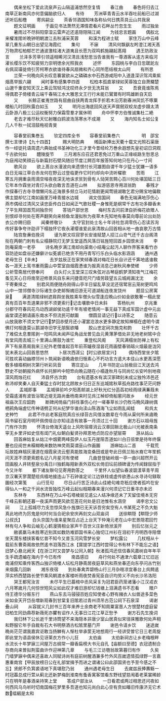 <!-- { "loadSidebar": true } -->
　　偶来坐松下爱此流泉声云山隔遥浦悠然空复情
　　春江曲
　　春色将归去江南草正新南风亦何意偏脑欲归人
　　有待
　　芳洲草青青云水半吞吐前船已过湖还听后船橹
　　寄呉嗣业
　　茶香邻酒国知味各称仙何日携茶具云山共我泉
　　题文征明画
　　于画见书法萧然无滞情君看片石畔丛竹忽生生
　　雨过独坐
　　暑雨过不尽斜阳穿湿云雷声近还逺隠隠隔江闻
　　为钱忠言题画
　　偶舣北来櫂淮隂听晩钟明朝渡江去秋浦采芙蓉
　　和溪为程进士赋
　　家住万山中云峰翠几重东山朝日出望见海霞红
　　集句
　　不寐
　　清风何飘飖左盻澄江湘天髙万物肃松柏郁芒芒通波激柱渚大道夷且长愿为双鸣鹤施翮起髙翔
　　遇王防政汝言
　　兰泽多芳草引领遥相晞河汉清且浅愁思当告谁我有一尊酒客从逺方来临河濯长缨乐饮不知疲努力崇明徳余光照我衣
　　述怀
　　东园桃与李白日忽蹉跎左右佩双璜徙倚引芳柯寒衣欲谁待春风扇微和齐心同所愿结根太山阿
　　有所思
　　兰荣一何晩向风长叹息褰裳欲从之磷磷水中石西游咸阳中入道逢深识驾鸿乘紫烟髙举振六翮
　　闻时事有感集李四首
　　松柏本孤直翠绿如芙蓉独立自萧飋楚山邈千重安知天汉上乘云驾轻鸿沈叹终永夕世无洗耳翁
　　又
　　吾衰竟谁陈焉得偶君子倚楼青云端千春隔江水大雅思文王行行未能已鸑鷟有时鸣雄断自天启
　　又
　　长鲸正崔嵬世路有屈曲自挟两青龙挥手折若木沿芳剧春洲凤饥不啄粟楼船几时回秋露白如玉
　　又
　　明月出海底回风送天声寳劒双蛟龙虚步蹑太清云卧游八极三公运权衡努力保霜雪羣才属休明
　　舟中怀李方伯惟诚集杜二絶
　　老去才难尽秋天忆射雕白鸥波浩荡寒水不成潮
　　又
　　海内知名士如公复几人千秋一拭泪鼓柂视青旻















　　容春堂前集巻五
　　钦定四库全书
　　容春堂前集巻六　　　　　明　邵宝　撰七言律诗【九十四首】
　　赐大明防典
　　缃函新捧出天衢十载文光照石渠唐作一经徒托语周遗六典始成书圣神功化三才里今昔经纶万巻余遐想先皇初诏日洞观千古欲何如
　　醴陵旋节
　　三月湘东应召还君恩免过万重山正缘岐路生愁思总为庭闱动笑顔云与新篇封石壁风随旧节度江闗百年报答知何地只在丹心一寸间
　　歌风台
　　欲上髙台水漫波向来遗恨付长河雄图自谓千年少猛士犹嫌一语多白日无端江草合赤龙何在野云过登临更作它时约却向中流听櫂歌
　　苦雨
　　江寒五月拥重衾雨滴空堦夜夜深无地诛求贫到骨有人恸哭苦闗心百川何处堪囬砥三日它年本作霖坐对青灯头欲白敢言吾道在山林
　　拟游慈恩寺用涯翁韵
　　春残才作探春行古寺寻僧懒问名近海景多频立马对花情剧更闻莺镜湖敢乞君分赐宝地偏敎佛主盟却忆江南如画里万峰青接水边城
　　谒文信国祠
　　春色无端满地莎伤心燕市偶经过清风又读忠臣传白日如闻正气歌社稷一身惟死是纲常千古有功多瓣香未了平生拜囬首荒祠独奈何
　　答钱户部世恩
　　梅村东去问前津自折梅花欲赠人别恨却寻何处在寄声翻笑向来频鱼龙漫拟秋为夜草木先知地有春莫向尊前论出处防衣公亦赐归臣
　　闻秦修敬讣
　　太守官封处士名十年诗社忽凋零伤心忍读苏洵传好事争夸许劭评下榻独怀它夜永濯缨谁爱此泉清故山回首相从地一曲哀歌万古情
　　陆宫詹亷伯挽词
　　谩为斯文叹寂寥长安谁赋楚人招江山竒气还千古台阁清衔在两朝门刺有名尘榻静院灯无梦玉堂遥西风落日铭旌短回首乡园恨未消
　　李防庵渠南一老亭
　　诗名晩岁满江南却向渠南小结庵尘起汚人聊作界客来看竹亦容防迹如盘谷还嫌僻计似莬裘已绝贪不用丹青写行乐白头临水影涵涵
　　通州遇老母生日【辛未】
　　去岁兹辰正在家笑倾春酒对梅花日长自计还千筭地逺谁敎各一涯天上鸾书重雨露山中萱室自烟霞慿谁为报真消息己谢秋风奉使槎
　　少师公祈雪斋居代啓奉问
　　白头灯火玉堂深三叹朱弦对古琴庭鹤梦清知夜气江梅花蚤见天心日将南至迎修景风自东来问捷音咫尺门墙劳跂望五云城阙漏沈沈
　　余干寄秦择之
　　别君风雨便随舟刚得山亭半日留乱草没泥还宿鹭宻云笼树更鸣鸠山中一馆邻僧寺沙际诸生杂吏邮惭媿旧游无可道湖船连夜发饶州
　　题显公房寓泉
　　满道清隂绿树遮肩舆坐我胜乘车僧头似雪逢应晩山价如金欲敢奢一榻此堂真有否百年吾道果非邪不须更索行记击壤歌中日未斜
　　答杨杭州
　　京兆重分郡守符春风花鸟动西湖邺侯功逺千年有坡老情闲一事无益下真成军国计虚中元出庙堂谟还朝请画东南水不但流民可献圗
　　僧圆显请记行以诗答之
　　随意云山放我歌不须文字记行梦回赤壁月还小濯罢沧浪水更多静定故知禅榻在虚明今谓佛灯何相逢莫认鹅湖寺旧学无朋鬓欲皤
　　胶山忠定祠次施克和韵
　　壮怀千古了难偿太息羣隂剥一阳鸣凤未闻声征角战龙曽见血元黄薄茅借处非无地老树隂中合有堂风雨去城三十里满山箫鼓为谁忙
　　重登松风阁
　　天风满榻坐防禅上有松声下有泉髙阁我来三纪外老僧谁起百年前茶罏夜湿昙花雨画壁春销刼火烟最是泷冈犹未表北山回首思悠然
　　卜居次西涯公【时公欲居宜兴】
　　偶侍西堂坐夕隂可胜欢喜动幽襟邻州卜筑闻新语晩歳依归惬素心不朽功言方逺大本佳山水更髙深愿敎多植梧桐树次第行听彩凤音
　　寄庄定山
　　几年书防定山翁极目江天送去鸿野史不妨朝报外病怀长托醉吟中短笻向晩云随在小榻逢秋月与同尚忆长安吟别地夜深风雨烛花红
　　沛县怀古次韵
　　台有遗基水有滨汉家碑刻未成尘独怜沛邑还称沛却笑秦人自灭秦猛士存时犹北顾故乡归日正东巡城隂秋草孤舟路徃事茫茫问野人
　　盂城即事
　　盂城驿前吟夕阳髙邮湖上好秋光红分菡萏初经雨绿满蒹葭未受霜逺浦有波皆浴鹭近堤无路尚垂杨南来时见呉江棹却倚船窻问故乡
　　经元世祖庙次王应韶韵
　　断碑闲倚庙门斜徃事伤心付一嗟春草长沙仍牧马晩风疎树偶栖鸦角端虗忆传神语劈正何从纪梦华谁向渎山陈酒海飞尘如雨乱闻蛙
　　和呉太史种竹
　　此君不作此老客庭院真应长绿苔古风借汝数辈在今雨从渠何所来歳晩简书留石室月明环佩傍瑶台亦知迳造有故事一月须过三十回
　　谢方石以祖母旌门有作次韵
　　怀清台倚海天遥台上风吹宿瘴消云汉章回聮北极山川光被表南条寜无乡里评如史信有闺门礼似朝白髪贤孙拜恩地贞防应亦望层霄
　　游从姑山
　　回首麻姑复从姑江中烟雾两峰孤伊人似玉丹崖阻吾道如川白日徂曽是待年终偃蹇也应阅世未糢糊晩来数防神灵雨莫谓巫山作画圗
　　游麻姑山二首
　　千载荒坛故姓麻刼灰漫道在烟霞泉流云壑真能胜海变桑田或是夸此日佩兰贻水裔它年笙鹤问天涯不须更索题名记八月星河有使槎
　　几曲登登破岭烟一亭一曲兴超然开云田画殷人井转壑泉分禹日川独鹤每翔新表外双松长倚旧坛前顔碑谩为传闻録屈指于今又许年
　　都下诸友聨句见寄用韵答之
　　千里怀人似望仙春波碧漾草青芊周京汉署天寥濶楚缆呉樯地接连山下石钟谁定论江边铁柱或虚传欲慿山水寻诗句録取圗经次第笺
　　山行觅句
　　尽日山行苦乏诗此山佳絶句难竒秖应使者孤吟在安得仙人一和之千涧水流皆独徃万峰云起似相期春来漫兴何须记它日重寻亦未迟
　　东林寺
　　东西林在万山中石塔棱层见逺公人结净缘还未了天留佳境本无穷千峰云影朝还暮一夜溪声雨更风欲觅莲花何处是旧池惟有水涵空
　　谒李忠文公祠
　　江上孤城尽力支忽惊风急仆旌旗已无天诉吾穷矣空有人书某死之不负大魁真此地终为厉鬼是何时何当合祀余安庆再刻文山双庙词
　　送徐畊隠【畊隠少师公叔氏】
　　白头京国为谁来星聚应占近上台天下仲淹元老在山中宏景隠君回竹林有句人争和云岫无心鹤漫猜相业家声千百世义庄新倚洑溪开
　　别后忆张元之
　　敝裘羸马未胜寒近别其如数防难郢国书来心独切江州衫在泪初干月明西寺陪僧坐天濶东楼挟客看忆昔不知今又昔玉河风雪梦长安
　　梦松露公
　　几杖相从十载前东曹斋阁故依然逺书泪落西江水【寳提学江西时尝得公书有林下不能忘之语】旧梦心悬北阙天【在浙江时又尝梦与公同入朝】秋渚孤鸿还信信春风嘉树自年年平生手疏遗编在海内于今已有传
　　南昌感旧
　　舟行何处不通津六载章江忆旧巡南浦但知乘传客西山独识倚楼人坛松月静斋居夜庭草风和燕坐春还向东亭问丛竹别来烟露几回新
　　湘东夜宿
　　到处春禽弄碧杨山行三月杂暄凉宜春台上呉闗逺萍实桥西楚路长使节乘风朝渡水客楼听雨夜焚香宪臣自识均劳义不向长沙吊洛阳
　　哭王都宪汝言
　　未尽平生已葢棺中丞风采豸为冠君臣药笼诸藩小江汉戎衣六月寒嵗月几何惊世短风尘如此叹才难旧游却忆钱塘上泪满遗书不忍看
　　赠户侍王德华分赈东行
　　燕山东去马骎骎百姓应知使者心野有赭衣人似兽途多菜色米如金天开岱岳増新观春到甘棠复旧隂若过青州须吊古范公祠下石泉深
　　谒谢叠山祠
　　从容就义几封书三百年来养士余商老不知周粟富晋人方恨楚材虚庭留旧柏生同劲鼎荐新薇死亦臞有诏作人无事日江花江草正愁予
　　谢方石先生挽词
　　我归林下公长逝千里诗筒望不来海隠本非唐少室山居真似宋徂徕雅歌何处声相和野服它年手自裁有石大书明祭酒古松隂里墓门开
　　谢邑令请乡饮
　　迷途嵗晩尚茫茫谓我嘉宾讵敢当扬觯有人惭杜举承筐无地想周行一经讲受曽它日三老周旋即此堂为语县侯休见讶莱衣方作小儿狂
　　太伯庙
　　太伯新祠古让乡老梅根畔水流长十年梦寐三间屋万古纲常一瓣香扁榜大书元自孔【庙额曰至德】衣冠遗制合存商向来曽拟荆蛮曲许作迎神第几章
　　与毛三江访匏翁故第暮归有作
　　久矣门墙梦寐中偶来还喜故人同赋诗尚有庭前树醒酒兼多竹外风百嵗遗情孤绿野一言嘉惠重南宫【甲辰放榜日公在礼部堂揖予而进之谓诸公曰此邵国贤也予至今感之不忘】贤郎不负箕裘语地下真堪慰乃翁
　　通州遇老母生日
　　去嵗兹辰捧夀觞一时冠葢总成行萱从蓟北还新梦梅到淮南有蚤香寓客馆看东野线望慈闱着老莱裳稀龄只在明年是春酒亲持笑上堂
　　答成户部汝从
　　一日看君或两过相思还问夜如何西风乌鸟听时切南国梅花梦里多吾道也知元尚白此心空有贲如皤旧传康济无它术数緼絪是太和
